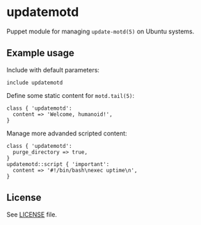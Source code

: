 # updatemotd

Puppet module for managing `update-motd(5)` on Ubuntu systems.

## Example usage

Include with default parameters:
```
include updatemotd
```

Define some static content for `motd.tail(5)`:
``` puppet
class { 'updatemotd':
  content => 'Welcome, humanoid!',
}
```

Manage more advanded scripted content:
``` puppet
class { 'updatemotd':
  purge_directory => true,
}
updatemotd::script { 'important':
  content => '#!/bin/bash\nexec uptime\n',
}
```

## License

See [LICENSE](LICENSE) file.
